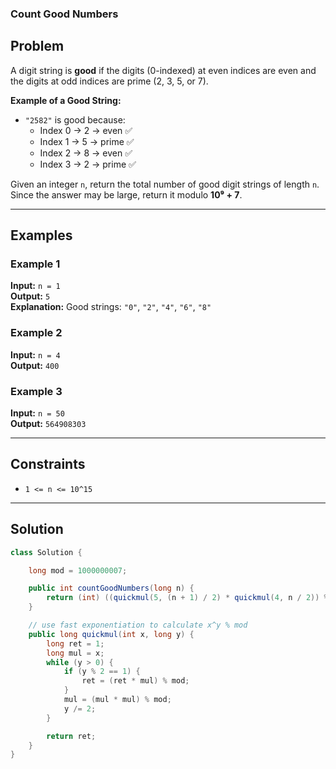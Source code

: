 
### Count Good Numbers

## Problem

A digit string is **good** if the digits (0-indexed) at even indices are even and the digits at odd indices are prime (2, 3, 5, or 7).

**Example of a Good String:**
- `"2582"` is good because:
  - Index 0 → 2 → even ✅
  - Index 1 → 5 → prime ✅
  - Index 2 → 8 → even ✅
  - Index 3 → 2 → prime ✅

Given an integer `n`, return the total number of good digit strings of length `n`.  
Since the answer may be large, return it modulo **10⁹ + 7**.

---

## Examples

### Example 1
**Input:** `n = 1`  
**Output:** `5`  
**Explanation:** Good strings: `"0"`, `"2"`, `"4"`, `"6"`, `"8"`

### Example 2  
**Input:** `n = 4`  
**Output:** `400`

### Example 3  
**Input:** `n = 50`  
**Output:** `564908303`

---

## Constraints

- `1 <= n <= 10^15`

---

## Solution

```java
class Solution {

    long mod = 1000000007;

    public int countGoodNumbers(long n) {
        return (int) ((quickmul(5, (n + 1) / 2) * quickmul(4, n / 2)) % mod);
    }

    // use fast exponentiation to calculate x^y % mod
    public long quickmul(int x, long y) {
        long ret = 1;
        long mul = x;
        while (y > 0) {
            if (y % 2 == 1) {
                ret = (ret * mul) % mod;
            }
            mul = (mul * mul) % mod;
            y /= 2;
        }

        return ret;
    }
}
```
